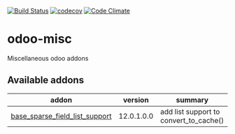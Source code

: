 [![Build Status](https://travis-ci.org/shopinvader/odoo-misc.svg?branch=12.0)](https://travis-ci.org/shopinvader/odoo-misc)
[![codecov](https://codecov.io/gh/shopinvader/odoo-misc/branch/12.0/graph/badge.svg)](https://codecov.io/gh/shopinvader/odoo-misc/branch/12.0)
[![Code Climate](https://codeclimate.com/github/shopinvader/odoo-misc/badges/gpa.svg)](https://codeclimate.com/github/shopinvader/odoo-misc)

odoo-misc
=========

Miscellaneous odoo addons

[//]: # (addons)

Available addons
----------------
addon | version | summary
--- | --- | ---
[base_sparse_field_list_support](base_sparse_field_list_support/) | 12.0.1.0.0 | add list support to convert_to_cache()

[//]: # (end addons)
